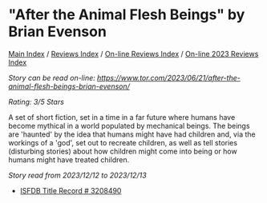 # "After the Animal Flesh Beings" by Brian Evenson

[Main Index](../../../README.md) / [Reviews Index](../../README.md) / [On-line Reviews Index](../README.md) / [On-line 2023 Reviews Index](README.md)

*Story can be read on-line: <https://www.tor.com/2023/06/21/after-the-animal-flesh-beings-brian-evenson/>*

*Rating: 3/5 Stars*

A set of short fiction, set in a time in a far future where humans have become mythical in a world populated by mechanical beings. The beings are 'haunted' by the idea that humans might have had children and, via the workings of a 'god', set out to recreate children, as well as tell stories (disturbing stories) about how children might come into being or how humans might have treated children.

*Story read from 2023/12/12 to 2023/12/13*

- [ISFDB Title Record # 3208490](https://www.isfdb.org/cgi-bin/title.cgi?3208490)
